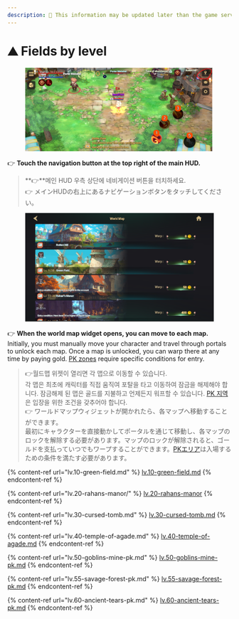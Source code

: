 ```yaml
---
description: 🛑 This information may be updated later than the game server data.
---
```


# ⛰️ Fields by level

<figure><img src="../../.gitbook/assets/image (613).png" alt=""><figcaption></figcaption></figure>

👉 **Touch the navigation button at the top right of the main HUD.**

> **👉**메인 HUD 우측 상단에 네비게이션 버튼을 터치하세요.\
> 👉 メインHUDの右上にあるナビゲーションボタンをタッチしてください。

<figure><img src="../../.gitbook/assets/image (612).png" alt=""><figcaption></figcaption></figure>

👉 **When the world map widget opens, you can move to each map.** \
Initially, you must manually move your character and travel through portals to unlock each map. Once a map is unlocked, you can warp there at any time by paying gold. [PK zones](../../contents/pk/#eng) require specific conditions for entry.

> 👉월드맵 위젯이 열리면 각 맵으로 이동할 수 있습니다. \
> 각 맵은 최초에 캐릭터를 직접 움직여 포탈을 타고 이동하여 잠금을 해제해야 합니다. 잠금해제 된 맵은 골드를 지불하고 언제든지 워프할 수 있습니다. [PK 지역](../../contents/pk/#undefined-1)은 입장을 위한 조건을 갖추어야 합니다.\
> 👉 ワールドマップウィジェットが開かれたら、各マップへ移動することができます。\
> 最初にキャラクターを直接動かしてポータルを通じて移動し、各マップのロックを解除する必要があります。マップのロックが解除されると、ゴールドを支払っていつでもワープすることができます。[PKエリア](../../contents/pk/#ri-ben-yu)は入場するための条件を満たす必要があります。

{% content-ref url="lv.10-green-field.md" %}
[lv.10-green-field.md](lv.10-green-field.md)
{% endcontent-ref %}

{% content-ref url="lv.20-rahans-manor/" %}
[lv.20-rahans-manor](lv.20-rahans-manor/)
{% endcontent-ref %}

{% content-ref url="lv.30-cursed-tomb.md" %}
[lv.30-cursed-tomb.md](lv.30-cursed-tomb.md)
{% endcontent-ref %}

{% content-ref url="lv.40-temple-of-agade.md" %}
[lv.40-temple-of-agade.md](lv.40-temple-of-agade.md)
{% endcontent-ref %}

{% content-ref url="lv.50-goblins-mine-pk.md" %}
[lv.50-goblins-mine-pk.md](lv.50-goblins-mine-pk.md)
{% endcontent-ref %}

{% content-ref url="lv.55-savage-forest-pk.md" %}
[lv.55-savage-forest-pk.md](lv.55-savage-forest-pk.md)
{% endcontent-ref %}

{% content-ref url="lv.60-ancient-tears-pk.md" %}
[lv.60-ancient-tears-pk.md](lv.60-ancient-tears-pk.md)
{% endcontent-ref %}
